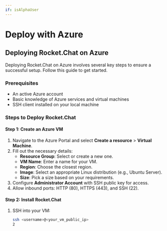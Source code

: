 ```yaml
---
if: isAlphaUser
---
```


# Deploy with Azure

## Deploying Rocket.Chat on Azure

Deploying Rocket.Chat on Azure involves several key steps to ensure a successful setup. Follow this guide to get started.

### Prerequisites

* An active Azure account
* Basic knowledge of Azure services and virtual machines
* SSH client installed on your local machine

### Steps to Deploy Rocket.Chat

#### Step 1: Create an Azure VM

1. Navigate to the Azure Portal and select **Create a resource** > **Virtual Machine**.
2. Fill out the necessary details:
   * **Resource Group**: Select or create a new one.
   * **VM Name**: Enter a name for your VM.
   * **Region**: Choose the closest region.
   * **Image**: Select an appropriate Linux distribution (e.g., Ubuntu Server).
   * **Size**: Pick a size based on your requirements.
3. Configure **Administrator Account** with SSH public key for access.
4. Allow inbound ports: HTTP (80), HTTPS (443), and SSH (22).

#### Step 2: Install Rocket.Chat

1.  SSH into your VM:

    ```bash
    ssh <username>@<your_vm_public_ip>
    2
    ```
